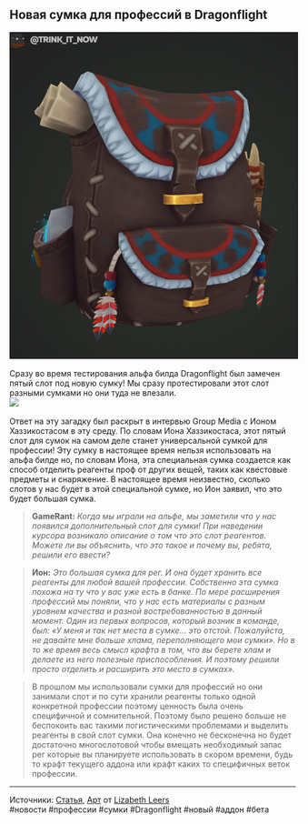 ## Новая сумка для профессий в Dragonflight

<center>
<img src=https://raw.githubusercontent.com/MagicalCow/TrinkIT-News/main/Assets/WH327692/WH327692-01.jpg float=center border=2>
</center>  

Сразу во время тестирования альфа билда Dragonflight был замечен пятый слот под новую сумку! Мы сразу протестировали этот слот разными сумками но они туда не влезали.  
[![](https://wow.zamimg.com/uploads/screenshots/normal/1069201.png)](https://wow.zamimg.com/uploads/screenshots/normal/1069201.png)

Ответ на эту загадку был раскрыт в интервью Group Media с Ионом Хаззикостасом в эту среду. По словам Иона Хаззикостаса, этот пятый слот для сумок на самом деле станет универсальной сумкой для профессии! Эту сумку в настоящее время нельзя использовать на альфа билде но, по словам Иона, эта специальная сумка создается как способ отделить реагенты проф от других вещей, таких как квестовые предметы и снаряжение. В настоящее время неизвестно, сколько слотов у нас будет в этой специальной сумке, но Ион заявил, что это будет большая сумка.

> **GameRant:** *Когда мы играли на альфе, мы заметили что у нас появился дополнительный слот для сумки! При наведении курсора возникало описание о том что это слот реагентов. Можете ли вы объяснить, что это такое и почему вы, ребята, решили его ввести?*

> **Ион:** *Это большая сумка для рег. И она будет хранить все реагенты для любой вашей профессии. Собственно эта сумка похожа на ту что у вас уже есть в банке. По мере расширения профессий мы поняли, что у нас есть материалы с разным уровнем качества и разной востребованностью в данный момент. Один из первых вопросов, который возник в команде, был: «У меня и так нет места в сумке… это отстой. Пожалуйста, не давайте мне больше хлама, переполняющего мои сумки». Но в то же время весь смысл крафта в том, что вы берете хлам и делаете из него полезные приспособления. И поэтому решили просто отделить и расширить это место в сумках».*  

> В прошлом мы использовали сумки для профессий но они занимали слот и по сути хранили реагенты только одной конкретной профессии поэтому ценность была очень специфичной и сомнительной. Поэтому было решено больше не беспокоить вас такими логистическими проблемами и выделить реагенты в свой слот сумки. Она конечно не бесконечна но будет достаточно многослотовой чтобы вмещать необходимый запас рег которые вы планируете использовать в скором времени, будь то крафт текущего аддона или крафт каких то специфичных веток профессии.  

---
Источники: [Статья](https://www.wowhead.com/news/327692), [Арт](https://www.artstation.com/artwork/kDW392) от [Lizabeth Leers](https://www.artstation.com/lizabeth)  
#новости #профессии #сумки #Dragonflight #новый #аддон #бета